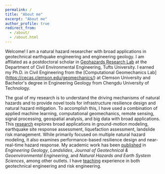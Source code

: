 ```yaml
---
permalink: /
title: "About me"
excerpt: "About me"
author_profile: true
redirect_from: 
  - /about/
  - /about.html
---
```


Welcome! I am a natural hazard researcher with broad applications in geotechnical earthquake engineering and engineering geology. I am affilated as a postdoctoral scholar in [Geohazards Research Lab](https://sites.tufts.edu/geohazards/) at the Department of Civil Environmental Engineering, Tufts University. I earned my Ph.D. in Civil Engineering from the [Computational Geomechanics Lab] (https://cecas.clemson.edu/geomechanics/) at Clemson University and Bachelor's degree in Engineering Geology from Chengdu University of Technology. 

The goal of my research is to understand the driving mechanisms of natural hazards and to provide novel tools for infrastructure resilience design and natural hazard mitigation. To accomplish this, I have used a combination of applied machine learning, computational geomechanics, remote sensing, signal processing, geospatial analysis, and big data with broad applications. This [research](research) explores broad applications in ground-motion modeling, earthquake site response assessment, liquefaction assessment, landslide risk management. While primarily focused on multiple natural hazard modeling, it also examines performance-based resilience design and near-real-time hazard response. My academic work has been [published](publications) in *Engineering Geology*, *Landslides*, *Journal of Geotechnical & Geoenvironmental Engineering*, and *Natural Hazards and Earth System Sciences*, among other outlets. I have [teaching](teaching) experience in both geotechnical engineering and risk engineering.